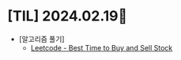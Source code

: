 # [TIL] 2024.02.19📒

  * [알고리즘 풀기]
    * [Leetcode - Best Time to Buy and Sell Stock](https://github.com/elephant97/Algorithm/tree/main/Leetcode/Java/Medium)
